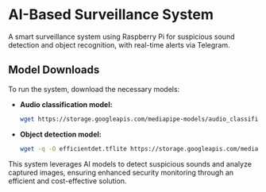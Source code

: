 
# AI-Based Surveillance System

A smart surveillance system using Raspberry Pi for suspicious sound detection and object recognition, with real-time alerts via Telegram.

## Model Downloads

To run the system, download the necessary models:

- **Audio classification model:**
  ```sh
  wget https://storage.googleapis.com/mediapipe-models/audio_classifier/yamnet/float32/latest/yamnet.tflite
  ```

- **Object detection model:**
  ```sh
  wget -q -O efficientdet.tflite https://storage.googleapis.com/mediapipe-models/object_detector/efficientdet_lite0/int8/1/efficientdet_lite0.tflite
  ```

This system leverages AI models to detect suspicious sounds and analyze captured images, ensuring enhanced security monitoring through an efficient and cost-effective solution.
